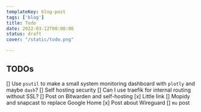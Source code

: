 ```yaml
---
templateKey: blog-post
tags: ['blog']
title: Todo
date: 2022-03-12T00:00:00
status: draft
cover: "/static/todo.png"

---
```


## TODOs

[] Use `psutil` to make a small system monitoring dashboard with `plotly` and maybe `dash`?
[] Self hosting security
[] Can I use traefik for internal routing without SSL?
[] Post on Bitwarden and self-hosting
[x] Little link
[] Mopidy and snapcast to replace Google Home
[x] Post about Wireguard
[] `mu` post
